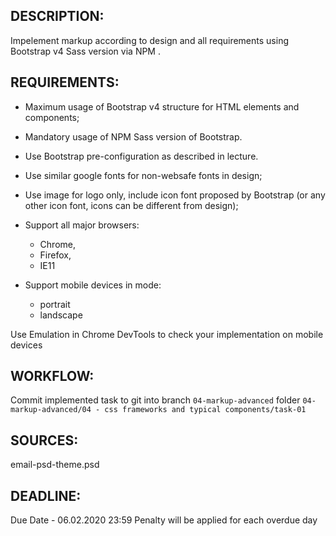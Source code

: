 ## DESCRIPTION:
Impelement markup according to design and all requirements using Bootstrap v4 Sass version via NPM .


## REQUIREMENTS:
- Maximum usage of Bootstrap v4 structure for HTML elements and components;
- Mandatory usage of NPM Sass version of Bootstrap.
- Use Bootstrap pre-configuration as described in lecture.
- Use similar google fonts for non-websafe fonts in design;
- Use image for logo only, include icon font proposed by Bootstrap (or any other icon font, icons can be different from design);

- Support all major browsers:
	* Chrome,
	* Firefox,
	* IE11

- Support mobile devices in mode:
	* portrait
	* landscape

Use Emulation in Chrome DevTools to check your implementation on mobile devices


## WORKFLOW:
Commit implemented task to git into
branch `04-markup-advanced`
folder `04-markup-advanced/04 - css frameworks and typical components/task-01`

## SOURCES:
email-psd-theme.psd


## DEADLINE:
Due Date - 06.02.2020 23:59
Penalty will be applied for each overdue day
